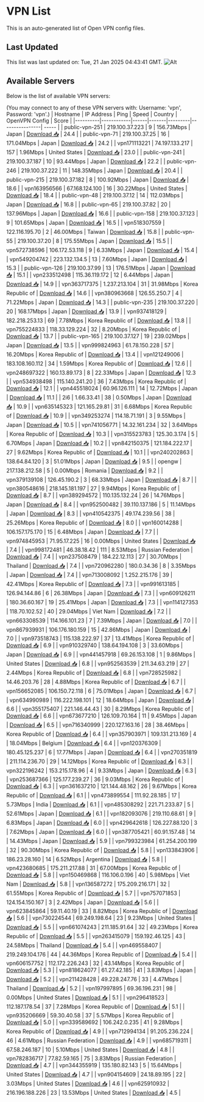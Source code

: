 # VPN List

This is an auto-generated list of Open VPN config files.

## Last Updated

This list was last updated on: Tue, 21 Jan 2025 04:43:41 GMT.
![Alt](https://repobeats.axiom.co/api/embed/186b98318ef1479477931607c1ad7d823f12451f.svg "Repobeats analytics image")

## Available Servers

Below is the list of available VPN servers:

(You may connect to any of these VPN servers with: Username: 'vpn', Password: 'vpn'.)
| Hostname | IP Address | Ping | Speed | Country | OpenVPN Config | Score |
|----------|------------|------|-------|---------|----------------| ----- |
| public-vpn-251 | 219.100.37.223 | 9 | 156.73Mbps | Japan | [Download 📥](./configs/server_0_JP.ovpn) | 24.4 |
| public-vpn-71 | 219.100.37.25 | 16 | 171.04Mbps | Japan | [Download 📥](./configs/server_1_JP.ovpn) | 24.2 |
| vpn171113221 | 74.197.133.217 | 157 | 1.96Mbps | United States | [Download 📥](./configs/server_2_US.ovpn) | 23.0 |
| public-vpn-241 | 219.100.37.187 | 10 | 93.44Mbps | Japan | [Download 📥](./configs/server_3_JP.ovpn) | 22.2 |
| public-vpn-246 | 219.100.37.222 | 11 | 148.35Mbps | Japan | [Download 📥](./configs/server_4_JP.ovpn) | 20.4 |
| public-vpn-215 | 219.100.37.182 | 8 | 100.92Mbps | Japan | [Download 📥](./configs/server_5_JP.ovpn) | 18.6 |
| vpn163956566 | 67.168.124.100 | 16 | 30.22Mbps | United States | [Download 📥](./configs/server_6_US.ovpn) | 18.4 |
| public-vpn-48 | 219.100.37.12 | 14 | 112.03Mbps | Japan | [Download 📥](./configs/server_7_JP.ovpn) | 16.8 |
| public-vpn-65 | 219.100.37.82 | 20 | 137.96Mbps | Japan | [Download 📥](./configs/server_8_JP.ovpn) | 16.6 |
| public-vpn-158 | 219.100.37.123 | 9 | 101.65Mbps | Japan | [Download 📥](./configs/server_9_JP.ovpn) | 16.5 |
| vpn518307559 | 122.116.195.70 | 2 | 46.00Mbps | Taiwan | [Download 📥](./configs/server_10_TW.ovpn) | 15.8 |
| public-vpn-55 | 219.100.37.20 | 8 | 175.55Mbps | Japan | [Download 📥](./configs/server_11_JP.ovpn) | 15.5 |
| vpn572738596 | 106.172.53.118 | 9 | 6.33Mbps | Japan | [Download 📥](./configs/server_12_JP.ovpn) | 15.4 |
| vpn549204742 | 223.132.134.5 | 13 | 7.60Mbps | Japan | [Download 📥](./configs/server_13_JP.ovpn) | 15.3 |
| public-vpn-126 | 219.100.37.99 | 13 | 176.51Mbps | Japan | [Download 📥](./configs/server_14_JP.ovpn) | 15.1 |
| vpn233512498 | 115.36.119.172 | 12 | 6.44Mbps | Japan | [Download 📥](./configs/server_15_JP.ovpn) | 14.9 |
| vpn363717375 | 1.237.213.104 | 31 | 31.98Mbps | Korea Republic of | [Download 📥](./configs/server_16_KR.ovpn) | 14.6 |
| vpn380963668 | 126.55.250.7 | 4 | 71.22Mbps | Japan | [Download 📥](./configs/server_17_JP.ovpn) | 14.3 |
| public-vpn-235 | 219.100.37.220 | 20 | 168.17Mbps | Japan | [Download 📥](./configs/server_18_JP.ovpn) | 13.9 |
| vpn937418129 | 182.218.253.13 | 69 | 7.78Mbps | Korea Republic of | [Download 📥](./configs/server_19_KR.ovpn) | 13.8 |
| vpn755224833 | 118.33.129.224 | 32 | 8.20Mbps | Korea Republic of | [Download 📥](./configs/server_20_KR.ovpn) | 13.7 |
| public-vpn-165 | 219.100.37.127 | 19 | 239.02Mbps | Japan | [Download 📥](./configs/server_21_JP.ovpn) | 13.5 |
| vpn999824963 | 61.78.150.228 | 57 | 16.20Mbps | Korea Republic of | [Download 📥](./configs/server_22_KR.ovpn) | 13.4 |
| vpn121249006 | 183.108.160.112 | 34 | 1.59Mbps | Korea Republic of | [Download 📥](./configs/server_23_KR.ovpn) | 12.6 |
| vpn248697322 | 160.13.89.173 | 8 | 22.33Mbps | Japan | [Download 📥](./configs/server_24_JP.ovpn) | 12.3 |
| vpn534938498 | 115.140.241.20 | 36 | 7.43Mbps | Korea Republic of | [Download 📥](./configs/server_25_KR.ovpn) | 12.1 |
| vpn445518024 | 60.96.126.111 | 14 | 12.72Mbps | Japan | [Download 📥](./configs/server_26_JP.ovpn) | 11.1 |
| 2i6 | 1.66.33.41 | 38 | 0.50Mbps | Japan | [Download 📥](./configs/server_27_JP.ovpn) | 10.9 |
| vpn635145323 | 121.165.29.81 | 31 | 6.68Mbps | Korea Republic of | [Download 📥](./configs/server_28_KR.ovpn) | 10.9 |
| vpn349253274 | 114.18.71.191 | 3 | 9.55Mbps | Japan | [Download 📥](./configs/server_29_JP.ovpn) | 10.5 |
| vpn741056771 | 14.32.161.234 | 32 | 3.64Mbps | Korea Republic of | [Download 📥](./configs/server_30_KR.ovpn) | 10.3 |
| vpn315523783 | 125.30.3.174 | 5 | 6.70Mbps | Japan | [Download 📥](./configs/server_31_JP.ovpn) | 10.2 |
| vpn842150375 | 121.184.222.17 | 27 | 9.62Mbps | Korea Republic of | [Download 📥](./configs/server_32_KR.ovpn) | 10.1 |
| vpn240202863 | 138.64.84.120 | 3 | 51.01Mbps | Japan | [Download 📥](./configs/server_33_JP.ovpn) | 9.5 |
| opengw | 217.138.212.58 | 5 | 0.00Mbps | Romania | [Download 📥](./configs/server_34_RO.ovpn) | 9.2 |
| vpn379139108 | 126.45.190.2 | 3 | 68.33Mbps | Japan | [Download 📥](./configs/server_35_JP.ovpn) | 8.7 |
| vpn380548616 | 218.145.181.197 | 27 | 9.94Mbps | Korea Republic of | [Download 📥](./configs/server_36_KR.ovpn) | 8.7 |
| vpn389294572 | 110.135.132.24 | 26 | 14.76Mbps | Japan | [Download 📥](./configs/server_37_JP.ovpn) | 8.4 |
| vpn952500482 | 39.110.137.186 | 5 | 11.14Mbps | Japan | [Download 📥](./configs/server_38_JP.ovpn) | 8.3 |
| vpn410542375 | 49.174.239.56 | 38 | 25.26Mbps | Korea Republic of | [Download 📥](./configs/server_39_KR.ovpn) | 8.0 |
| vpn160014288 | 106.157.175.170 | 15 | 6.48Mbps | Japan | [Download 📥](./configs/server_40_JP.ovpn) | 7.7 |
| vpn974845953 | 71.95.17.225 | 16 | 0.00Mbps | United States | [Download 📥](./configs/server_41_US.ovpn) | 7.4 |
| vpn998172481 | 46.38.18.42 | 111 | 8.53Mbps | Russian Federation | [Download 📥](./configs/server_42_RU.ovpn) | 7.4 |
| vpn237508479 | 184.22.12.113 | 27 | 30.70Mbps | Thailand | [Download 📥](./configs/server_43_TH.ovpn) | 7.4 |
| vpn720962280 | 180.0.34.36 | 8 | 3.35Mbps | Japan | [Download 📥](./configs/server_44_JP.ovpn) | 7.4 |
| vpn713008092 | 1.252.215.176 | 39 | 42.41Mbps | Korea Republic of | [Download 📥](./configs/server_45_KR.ovpn) | 7.3 |
| vpn991613185 | 126.94.144.86 | 6 | 26.38Mbps | Japan | [Download 📥](./configs/server_46_JP.ovpn) | 7.3 |
| vpn609126211 | 180.36.60.167 | 19 | 25.41Mbps | Japan | [Download 📥](./configs/server_47_JP.ovpn) | 7.3 |
| vpn114127353 | 118.70.102.52 | 40 | 29.04Mbps | Viet Nam | [Download 📥](./configs/server_48_VN.ovpn) | 7.2 |
| vpn663308539 | 114.166.101.23 | 7 | 7.39Mbps | Japan | [Download 📥](./configs/server_49_JP.ovpn) | 7.0 |
| vpn867939931 | 106.176.180.159 | 15 | 42.86Mbps | Japan | [Download 📥](./configs/server_50_JP.ovpn) | 7.0 |
| vpn973518743 | 115.138.222.97 | 37 | 13.41Mbps | Korea Republic of | [Download 📥](./configs/server_51_KR.ovpn) | 6.9 |
| vpn910329740 | 138.64.194.108 | 3 | 33.60Mbps | Japan | [Download 📥](./configs/server_52_JP.ovpn) | 6.9 |
| vpn441457918 | 69.26.153.108 | 1 | 9.86Mbps | United States | [Download 📥](./configs/server_53_US.ovpn) | 6.8 |
| vpn952563539 | 211.34.63.219 | 27 | 2.44Mbps | Korea Republic of | [Download 📥](./configs/server_54_KR.ovpn) | 6.8 |
| vpn728525982 | 14.46.203.76 | 28 | 4.88Mbps | Korea Republic of | [Download 📥](./configs/server_55_KR.ovpn) | 6.7 |
| vpn156652085 | 106.150.72.118 | 6 | 75.01Mbps | Japan | [Download 📥](./configs/server_56_JP.ovpn) | 6.7 |
| vpn634990989 | 116.222.198.101 | 12 | 18.64Mbps | Japan | [Download 📥](./configs/server_57_JP.ovpn) | 6.6 |
| vpn355175407 | 221.146.44.43 | 30 | 8.29Mbps | Korea Republic of | [Download 📥](./configs/server_58_KR.ovpn) | 6.6 |
| vpn673677210 | 126.109.70.164 | 11 | 9.45Mbps | Japan | [Download 📥](./configs/server_59_JP.ovpn) | 6.5 |
| vpn716340999 | 220.127.163.16 | 28 | 38.46Mbps | Korea Republic of | [Download 📥](./configs/server_60_KR.ovpn) | 6.4 |
| vpn357903971 | 109.131.213.169 | 4 | 18.04Mbps | Belgium | [Download 📥](./configs/server_61_BE.ovpn) | 6.4 |
| vpn120376309 | 180.45.125.237 | 6 | 17.77Mbps | Japan | [Download 📥](./configs/server_62_JP.ovpn) | 6.4 |
| vpn270351819 | 211.114.236.70 | 29 | 14.12Mbps | Korea Republic of | [Download 📥](./configs/server_63_KR.ovpn) | 6.3 |
| vpn322196242 | 153.215.178.96 | 4 | 9.33Mbps | Japan | [Download 📥](./configs/server_64_JP.ovpn) | 6.3 |
| vpn253687366 | 125.177.239.27 | 36 | 9.03Mbps | Korea Republic of | [Download 📥](./configs/server_65_KR.ovpn) | 6.3 |
| vpn361637210 | 121.144.48.162 | 26 | 9.67Mbps | Korea Republic of | [Download 📥](./configs/server_66_KR.ovpn) | 6.1 |
| vpn473899554 | 111.92.28.185 | 17 | 5.73Mbps | India | [Download 📥](./configs/server_67_IN.ovpn) | 6.1 |
| vpn485308292 | 221.71.233.87 | 5 | 52.61Mbps | Japan | [Download 📥](./configs/server_68_JP.ovpn) | 6.1 |
| vpn182093076 | 219.110.68.61 | 9 | 6.83Mbps | Japan | [Download 📥](./configs/server_69_JP.ovpn) | 6.0 |
| vpn429642618 | 126.227.88.120 | 3 | 7.62Mbps | Japan | [Download 📥](./configs/server_70_JP.ovpn) | 6.0 |
| vpn387705421 | 60.91.157.48 | 14 | 14.43Mbps | Japan | [Download 📥](./configs/server_71_JP.ovpn) | 5.9 |
| vpn799323984 | 61.254.200.199 | 32 | 90.30Mbps | Korea Republic of | [Download 📥](./configs/server_72_KR.ovpn) | 5.8 |
| vpn133843906 | 186.23.28.160 | 14 | 6.52Mbps | Argentina | [Download 📥](./configs/server_73_AR.ovpn) | 5.8 |
| vpn423680685 | 175.211.217.88 | 31 | 67.00Mbps | Korea Republic of | [Download 📥](./configs/server_74_KR.ovpn) | 5.8 |
| vpn150469868 | 116.106.0.196 | 40 | 5.98Mbps | Viet Nam | [Download 📥](./configs/server_75_VN.ovpn) | 5.8 |
| vpn136587272 | 175.209.216.171 | 32 | 61.55Mbps | Korea Republic of | [Download 📥](./configs/server_76_KR.ovpn) | 5.7 |
| vpn757071853 | 124.154.150.167 | 3 | 2.42Mbps | Japan | [Download 📥](./configs/server_77_JP.ovpn) | 5.6 |
| vpn623845864 | 59.11.40.19 | 33 | 8.82Mbps | Korea Republic of | [Download 📥](./configs/server_78_KR.ovpn) | 5.6 |
| vpn730224544 | 69.249.198.64 | 23 | 9.23Mbps | United States | [Download 📥](./configs/server_79_US.ovpn) | 5.5 |
| vpn661074243 | 211.185.91.64 | 32 | 49.23Mbps | Korea Republic of | [Download 📥](./configs/server_80_KR.ovpn) | 5.5 |
| vpn263415079 | 159.192.46.125 | 43 | 24.58Mbps | Thailand | [Download 📥](./configs/server_81_TH.ovpn) | 5.4 |
| vpn469558407 | 219.249.104.176 | 44 | 44.36Mbps | Korea Republic of | [Download 📥](./configs/server_82_KR.ovpn) | 5.4 |
| vpn606157752 | 112.172.226.243 | 32 | 43.14Mbps | Korea Republic of | [Download 📥](./configs/server_83_KR.ovpn) | 5.3 |
| vpn818624077 | 61.27.42.185 | 41 | 3.83Mbps | Japan | [Download 📥](./configs/server_84_JP.ovpn) | 5.2 |
| vpn211428428 | 49.228.247.76 | 33 | 4.47Mbps | Thailand | [Download 📥](./configs/server_85_TH.ovpn) | 5.2 |
| vpn197997895 | 69.36.196.231 | 98 | 0.00Mbps | United States | [Download 📥](./configs/server_86_US.ovpn) | 5.1 |
| vpn296418523 | 112.187.178.54 | 37 | 7.28Mbps | Korea Republic of | [Download 📥](./configs/server_87_KR.ovpn) | 5.1 |
| vpn935206669 | 59.30.40.58 | 37 | 5.57Mbps | Korea Republic of | [Download 📥](./configs/server_88_KR.ovpn) | 5.0 |
| vpn339589692 | 106.242.0.235 | 41 | 9.28Mbps | Korea Republic of | [Download 📥](./configs/server_89_KR.ovpn) | 4.9 |
| vpn712994134 | 91.205.236.224 | 46 | 4.61Mbps | Russian Federation | [Download 📥](./configs/server_90_RU.ovpn) | 4.9 |
| vpn685719311 | 67.58.246.187 | 10 | 5.10Mbps | United States | [Download 📥](./configs/server_91_US.ovpn) | 4.8 |
| vpn782836717 | 77.82.59.165 | 75 | 3.83Mbps | Russian Federation | [Download 📥](./configs/server_92_RU.ovpn) | 4.7 |
| vpn344355919 | 135.180.82.143 | 5 | 15.64Mbps | United States | [Download 📥](./configs/server_93_US.ovpn) | 4.7 |
| vpn904154609 | 24.18.89.195 | 22 | 3.03Mbps | United States | [Download 📥](./configs/server_94_US.ovpn) | 4.6 |
| vpn625910932 | 216.196.188.226 | 23 | 13.53Mbps | United States | [Download 📥](./configs/server_95_US.ovpn) | 4.5 |
